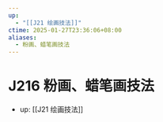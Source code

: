 ```yaml
---
up:
  - "[[J21 绘画技法]]"
ctime: 2025-01-27T23:36:06+08:00
aliases:
  - 粉画、蜡笔画技法
---
```


# J216 粉画、蜡笔画技法

- up: [[J21 绘画技法]]
